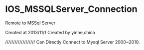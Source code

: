 IOS_MSSQLServer_Connection
==========================

Remote to MSSql Server

Created at 2013/11/1
Created by yinhe,china


///////////////////
Can Directly Connect to Mysql Server 2000~2010.
